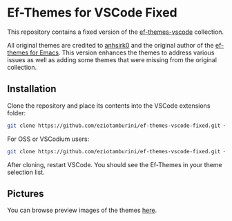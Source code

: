# Ef-Themes for VSCode Fixed

This repository contains a fixed version of the [ef-themes-vscode](https://github.com/anhsirk0/ef-themes-vscode) collection.

All original themes are credited to [anhsirk0](https://github.com/anhsirk0) and the original author of the [ef-themes for Emacs](https://protesilaos.com/emacs/ef-themes/). This version enhances the themes to address various issues as well as adding some themes that were missing from the original collection.

## Installation

Clone the repository and place its contents into the VSCode extensions folder:

```bash
git clone https://github.com/eziotamburini/ef-themes-vscode-fixed.git ~/.vscode/extensions/ef-themes
```

For OSS or VSCodium users:

```bash
git clone https://github.com/eziotamburini/ef-themes-vscode-fixed.git ~/.vscode-oss/extensions/ef-themes
```

After cloning, restart VSCode. You should see the Ef-Themes in your theme selection list.

## Pictures

You can browse preview images of the themes [here](https://protesilaos.com/emacs/ef-themes-pictures).


